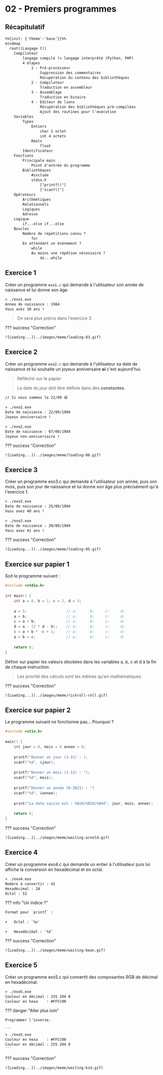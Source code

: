 # 02 - Premiers programmes

## Récapitulatif

``` mermaid
%%{init: {'theme':'base'}}%%
mindmap
  root((Langage C))
    Compilateur
        langage compilé != langage interprété (Python, PHP)
        4 étapes
            1 - Pré-processeur
                Suppression des commentaires
                Récupération du contenu des bibliothèques
            2 - Compilateur
                Traduction en assembleur
            3 - Assemblage
                Traduction en binaire
            4 - Editeur de liens
                Récupération des bibliothèques pré-compilées
                Ajout des routines pour l'exécution
    Variables
        Types
            Entiers
                char 1 octet
                int 4 octets
            Réels
                float
        Identificateur
    Fonctions
        Principale main
            Point d'entrée du programme
        Bibliothèques 
            #include
            stdio.h
                ["printf()"]
                ["scanf()"]
    Opérateurs
        Arithmétiques
        Relationnels
        Logiques
        Adresse
    Logique
        if...else if...else
    Boucles
        Nombre de répétitions connu ?
            for
        En attendant un événement ?
            while
            Au moins une répétion nécessaire ?
                do...while
```

## Exercice 1

Créer un programme `exo1.c` qui demande à l'utilisateur son année de naissance et lui donne son âge.

```
> ./exo1.exe
Annee de naissance : 1984
Vous avez 38 ans !
```

> On sera plus précis dans l'exercice 3

??? success "Correction"

    ![Loading...](../images/meme/loading-03.gif)

## Exercice 2

Créer un programme `exo2.c` qui demande à l'utilisateur sa date de naissance et lui souhaite un joyeux anniversaire **si** c'est aujourd'hui.

> Réfléchir sur le papier

> La date du jour doit être définie dans des **constantes**.

```
// Si nous sommes le 22/09 😄

> ./exo2.exe
Date de naissance : 22/09/1984
Joyeux anniversaire !

> ./exo2.exe
Date de naissance : 07/09/1984
Joyeux non-anniversaire !
```

??? success "Correction"

    ![Loading...](../images/meme/loading-06.gif)

## Exercice 3

Créer un programme exo3.c qui demande à l'utilisateur son année, puis son mois, puis son jour de naissance et lui donne son âge plus précisément qu'à l'exercice 1.

```
> ./exo3.exe
Date de naissance : 25/09/1984
Vous avez 40 ans !

> ./exo3.exe
Date de naissance : 20/09/1984
Vous avez 41 ans !
```

??? success "Correction"

    ![Loading...](../images/meme/loading-05.gif)


## Exercice sur papier 1

Soit le programme suivant :

```c
#include <stdio.h>

int main() {
    int a = 0, b = 1, c = 2, d = 3;
    
    a = 5;                  // a:      b:     c:     d:
    a + b;                  // a:      b:     c:     d:
    c = a + b;              // a:      b:     c:     d:
    d = a - (2 * d - b);    // a:      b:     c:     d: 
    c = a + b * -c + 1;     // a:      b:     c:     d:
    a = b = c;              // a:      b:     c:     d:
    
    return 0;
}
```

Définir sur papier les valeurs stockées dans les variables a, b, c et d à la fin de chaque instruction.

> Les priorité des calculs sont les mêmes qu'en mathématiques

??? success "Correction"

    ![Loading...](../images/meme/rickroll-roll.gif)

## Exercice sur papier 2

Le programme suivant ne fonctionne pas... Pourquoi ?

```c
#include <stio.h>

main() {
    int jour = 0, mois = 0 annee = 0;

    printf("Donner un jour (1-31) : );
    scanf("%d", &jour);
    
    printf("Donner un mois (1-12) : ");
    scanf("%d", mois);

    printf("Donner un année (0-2021) : ")
    scanf("%d", &annee);
    
    print("La date saisie est : %02d/%02d/%04d", jour, mois, annee);

    return 0;
}
```

??? success "Correction"

    ![Loading...](../images/meme/waiting-arnold.gif)

## Exercice 4

Créer un programme exo4.c qui demande un entier à l'utilisateur puis lui affiche la conversion en hexadécimal et en octal.

```
> ./exo4.exe
Nombre à convertir : 42
Hexadécimal : 2A
Octal : 52
```

??? info "Un indice ?"

    Format pour `printf` :

    +   Octal : `%o`

    +   Hexadécimal : `%X`

??? success "Correction"

    ![Loading...](../images/meme/waiting-bean.gif)

## Exercice 5

Créer un programme exo5.c qui convertit des composantes RGB de décimal en hexadécimal.

```
> ./exo5.exe
Couleur en décimal : 255 204 0
Couleur en hexa    : #FFCC00
```

??? danger "Aller plus loin"
    
    Programmer l'inverse.
    
    ```
    > ./exo5.exe
    Couleur en hexa    : #FFCC00
    Couleur en décimal : 255 204 0
    ```

??? success "Correction"

    ![Loading...](../images/meme/waiting-kid.gif)
